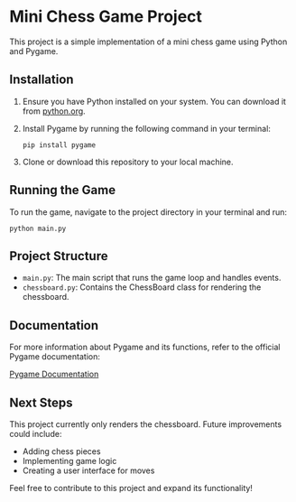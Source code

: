 # Mini Chess Game Project
This project is a simple implementation of a mini chess game using Python and Pygame.

## Installation
1. Ensure you have Python installed on your system. You can download it from [python.org](https://www.python.org/downloads/).
2. Install Pygame by running the following command in your terminal:

   ```
   pip install pygame
   ```
3. Clone or download this repository to your local machine.

## Running the Game
To run the game, navigate to the project directory in your terminal and run:

```
python main.py
```

## Project Structure

- `main.py`: The main script that runs the game loop and handles events.
- `chessboard.py`: Contains the ChessBoard class for rendering the chessboard.

## Documentation

For more information about Pygame and its functions, refer to the official Pygame documentation:

[Pygame Documentation](https://www.pygame.org/docs/)

## Next Steps

This project currently only renders the chessboard. Future improvements could include:
- Adding chess pieces
- Implementing game logic
- Creating a user interface for moves

Feel free to contribute to this project and expand its functionality!
